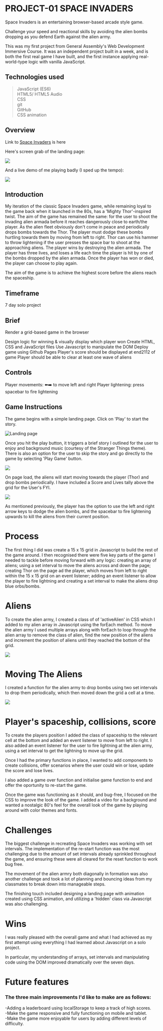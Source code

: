 <h1>PROJECT-01 SPACE INVADERS</h1>

Space Invaders is an entertaining browser-based arcade style game. 

Challenge your speed and reactional skills by avoiding the alien bombs dropping as you defend Earth against the alien army. 

This was my first project from General Assembly's Web Development Immersive Course. 
It was an independent project built in a week, and is both the first real game I have built, and the first instance applying real-world-type logic with vanilla JavaScript.


<h2>Technologies used</h2>

> JavaScript (ES6) <br>
> HTML5/ HTML5 Audio <br>
> CSS <br>
> git <br>
> GitHub <br>
> CSS animation <br>

<h2>Overview</h2>

<p>Link to <a href="https://soniacweb.github.io/Project-01/">Space Invaders</a> is here<p>

Here's screen grab of the landing page:

![](https://github.com/soniacweb/Project-01/blob/master/Space%20Invaders%20landing%20page%20giph.gif)

And a live demo of me playing badly (I sped up the tempo):

![](https://github.com/soniacweb/Project-01/blob/master/Space%20Invaders-%20Game%20in%20play%20gif.gif)

<h2>Introduction</h2>

My iteration of the classic Space Invaders game, while remaining loyal to the game back when it launched in the 80s, has a 'Mighty Thor'-inspired twist. 
The aim of the game has remained the same: for the user to shoot the invading alien armada before it reaches dangerously close to earth/the player.
As the alien fleet obviously don't come in peace and periodically drops bombs towards the Thor. 
The player must dodge these bombs hurtling towards them by moving from left to right. 
Thor can use his hammer to throw lightening if the user presses the space bar to shoot at the approaching aliens. 
The player wins by destroying the alien armada. The player has three lives, and loses a life each time the player is hit by one of the bombs dropped by the alien armada. 
Once the player has won or died, the player can choose to play again.

The aim of the game is to achieve the highest score before the aliens reach the spaceship.

<h2>Timeframe</h2>

7 day solo project

<h2>Brief</h2>

Render a grid-based game in the browser

Design logic for winning & visually display which player won
Create HTML, CSS and JavaScript files
Use Javascript to manipulate the DOM
Deploy game using Github Pages
Player's score should be displayed at end2112 of game
Player should be able to clear at least one wave of aliens

<h2>Controls</h2>


Player movements: ⬅️➡️ to move left and right
Player lightening: press spacebar to fire lightening


<h2>Game Instructions</h2>

The game begins with a simple landing page. Click on 'Play' to start the story.

![Landing page](https://github.com/soniacweb/Project-01/blob/master/Landing%20page.png)

Once you hit the play button, it triggers a brief story I outlined for the user to enjoy and background music (courtesy of the Stranger Things theme). There is also an option for the user to skip the story and go directly to the game by selecting 'Play Game' button.

![](https://github.com/soniacweb/Project-01/blob/master/Story%20page.png)

On page load, the aliens will start moving towards the player (Thor) and drop bombs periodically. I have included a Score and Lives tally above the grid for the User's FYI.

![](https://github.com/soniacweb/Project-01/blob/master/Game%20in%20play.png)

As mentioned previously, the player has the option to use the left and right arrow keys to dodge the alien bombs, and the spacebar to fire lightening upwards to kill the aliens from their current position.

<h1>Process</h1>

The first thing I did was create a 15 x 15 grid in Javascript to build the rest of the game around. I then recognised there were five key parts of the game I needed to tackle before moving forward with any logic: creating an array of aliens; using a set interval to move the aliens across and down the page; creating Thor on the page ad the player, which moves from left to right within the 15 x 15 grid on an event listener; adding an event listener to allow the player to fire lightning and creating a set interval to make the aliens drop blue orbs/bombs.

<h1>Aliens</h1>

To create the alien army, I created a class of of 'activeAlien' in CSS which I added to my alien array in Javascript using the forEach method. To move the alien army I used multiple arrays along with forEach to loop through the alien array to remove the class of alien, find the new position of the aliens and increment the position of aliens until they reached the bottom of the grid.

 ![](https://github.com/soniacweb/Project-01/blob/master/CreateAlien.png)
 
<h1>Moving The Aliens</h1>

I created a function for the alien army to drop bombs using two set intervals to drop them periodically, which then moved down the grid a cell at a time.

 ![](https://github.com/soniacweb/Project-01/blob/master/Move%20Aliens.png)
 
<h1> Player's spaceship, collisions, score </h1>

To create the players position I added the class of spaceship to the relevant cell at the bottom and added an event listener to move from left to right. I also added an event listener for the user to fire lightning at the alien army, using a set interval to get the lightning to move up the grid.

Once I had the primary functions in place, I wanted to add components to create collisions, offer scenarios where the user could win or lose, update the score and lose lives.

I also added a game over function and initialise game function to end and offer the oportunity to re-start the game.

Once the game was functioning as it should, and bug-free, I focused on the CSS to improve the look of the game. I added a video for a background and wanted a nostalgic 80's feel for the overall look of the game by playing around with color themes and fonts.


<h1>Challenges</h1>
The biggest challenge in recreating Space Invaders was working with set intervals. The implementation of the re-start function was the most challenging due to the amount of set intervals already sprinkled throughout the game, and ensuring these were all cleared for the reset function to work bug free.

The movement of the alien armry both diagonally in formation was also another challenge and took a lot of planning and bouncing ideas from my classmates to break down into manageable steps.

The finishing touch included designing a landing page with animation created using CSS animation, and utilizing a 'hidden' class via Javascript was also challenging. 


<h1> Wins</h1>
I was really pleased with the overall game and what I had achieved as my first attempt using everything I had learned about Javascript on a solo project. 

In particular, my understanding of arrays, set intervals and manipulating code using the DOM improved dramatically over the seven days.

<h1>Future features</h1>
<h3>The three main improvements I'd like to make are as follows:</h3>

-Adding a leaderboard using localStorage to keep a track of high scores.<br>
-Make the game responsive and fully functioning on mobile and tablet.<br>
-Make the game more enjoyable for users by adding different levels of difficulty. <br>

